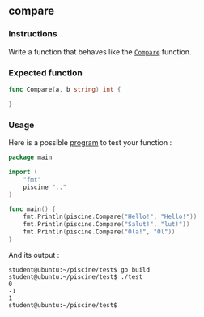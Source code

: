 ## compare

### Instructions

Write a function that behaves like the [`Compare`](https://golang.org/pkg/strings/#Compare) function.

### Expected function

```go
func Compare(a, b string) int {

}
```

### Usage

Here is a possible [program](TODO-LINK) to test your function :

```go
package main

import (
	"fmt"
	piscine ".."
)

func main() {
	fmt.Println(piscine.Compare("Hello!", "Hello!"))
	fmt.Println(piscine.Compare("Salut!", "lut!"))
	fmt.Println(piscine.Compare("Ola!", "Ol"))
}
```

And its output :

```console
student@ubuntu:~/piscine/test$ go build
student@ubuntu:~/piscine/test$ ./test
0
-1
1
student@ubuntu:~/piscine/test$
```
